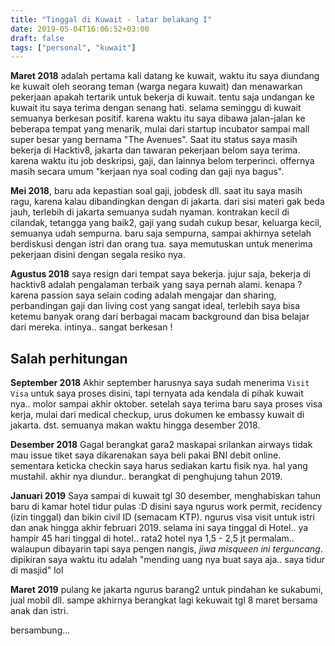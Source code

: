 ```yaml
---
title: "Tinggal di Kuwait - latar belakang I"
date: 2019-05-04T16:06:52+03:00
draft: false
tags: ["personal", "kuwait"]
---
```


**Maret 2018** adalah pertama kali datang ke kuwait, waktu itu saya diundang ke kuwait oleh seorang teman (warga negara kuwait) dan menawarkan pekerjaan apakah tertarik untuk bekerja di kuwait. tentu saja undangan ke kuwait itu saya terima dengan senang hati. selama seminggu di kuwait semuanya berkesan positif. karena waktu itu saya dibawa jalan-jalan ke beberapa tempat yang menarik, mulai dari startup incubator sampai mall super besar yang bernama "The Avenues". Saat itu status saya masih bekerja di Hacktiv8, jakarta dan tawaran pekerjaan belom saya terima. karena waktu itu job deskripsi, gaji, dan lainnya belom terperinci. offernya masih secara umum "kerjaan nya soal coding dan gaji nya bagus". 

**Mei 2018**, baru ada kepastian soal gaji, jobdesk dll. saat itu saya masih ragu, karena kalau dibandingkan dengan di jakarta. dari sisi materi gak beda jauh, terlebih di jakarta semuanya sudah nyaman. kontrakan kecil di cilandak, tetangga yang baik2, gaji yang sudah cukup besar, keluarga kecil, semuanya udah sempurna. baru saja sempurna, sampai akhirnya setelah berdiskusi dengan istri dan orang tua. saya memutuskan untuk menerima pekerjaan disini dengan segala resiko nya. 

**Agustus 2018** saya resign dari tempat saya bekerja. jujur saja, bekerja di hacktiv8 adalah pengalaman terbaik yang saya pernah alami. kenapa ? karena passion saya selain coding adalah mengajar dan sharing, perbandingan gaji dan living cost yang sangat ideal, terlebih saya bisa ketemu banyak orang dari berbagai macam background dan bisa belajar dari mereka. intinya.. sangat berkesan !

## Salah perhitungan
**September 2018** Akhir september harusnya saya sudah menerima `Visit Visa` untuk saya proses disini, tapi ternyata ada kendala di pihak kuwait nya.. molor sampai akhir oktober. setelah saya terima baru saya proses visa kerja, mulai dari medical checkup, urus dokumen ke embassy kuwait di jakarta. dst. semuanya makan waktu hingga desember 2018.

**Desember 2018** Gagal berangkat gara2 maskapai srilankan airways tidak mau issue tiket saya dikarenakan saya beli pakai BNI debit online. sementara keticka checkin saya harus sediakan kartu fisik nya. hal yang mustahil. akhir nya diundur.. berangkat di penghujung tahun 2019.

**Januari 2019** Saya sampai di kuwait tgl 30 desember, menghabiskan tahun baru di kamar hotel tidur pulas :D disini saya ngurus work permit, recidency (izin tinggal) dan bikin civil ID (semacam KTP). ngurus visa visit untuk istri dan anak hingga akhir februari 2019. selama ini saya tinggal di Hotel.. ya hampir 45 hari tinggal di hotel.. rata2 hotel nya 1,5 - 2,5 jt permalam.. walaupun dibayarin tapi saya pengen nangis, *jiwa misqueen ini terguncang*. dipikiran saya waktu itu adalah "mending uang nya buat saya aja.. saya tidur di masjid" lol

**Maret 2019** pulang ke jakarta ngurus barang2 untuk pindahan ke sukabumi, jual mobil dll. sampe akhirnya berangkat lagi kekuwait tgl 8 maret bersama anak dan istri.

bersambung...